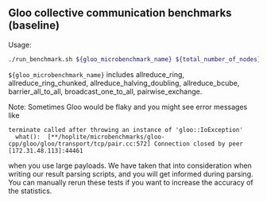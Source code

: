 ## Gloo collective communication benchmarks (baseline)

Usage:

```bash
./run_benchmark.sh ${gloo_microbenchmark_name} ${total_number_of_nodes} ${input_size_in_bytes}`
```

`${gloo_microbenchmark_name}` includes allreduce_ring, allreduce_ring_chunked, allreduce_halving_doubling, allreduce_bcube, barrier_all_to_all, broadcast_one_to_all, pairwise_exchange.

Note: Sometimes Gloo would be flaky and you might see error messages like

```
terminate called after throwing an instance of 'gloo::IoException'
  what():  [**/hoplite/microbenchmarks/gloo-cpp/gloo/gloo/transport/tcp/pair.cc:572] Connection closed by peer [172.31.48.113]:44461
```

when you use large payloads. We have taken that into consideration when writing our result parsing scripts, and you will get informed during parsing. You can manually rerun these tests if you want to increase the accuracy of the statistics.
